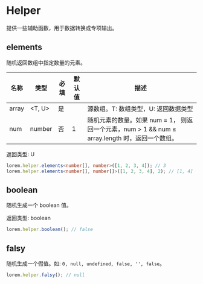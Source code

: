 # Helper

提供一些辅助函数，用于数据转换或专项输出。

## elements

随机返回数组中指定数量的元素。

| 名称 | 类型 | 必填 | 默认值 | 描述 |
| --- | --- | --- | --- | --- |
| array | \<T, U> | 是 |  | 源数组。T: 数组类型，U: 返回数据类型 |
| num | number | 否 | 1 | 随机元素的数量。如果 num = 1， 则返回一个元素，num > 1 && num ≤ array.length 时，返回一个数组。 |

返回类型: U

```ts
lorem.helper.elements<number[], number>([1, 2, 3, 4]); // 3
lorem.helper.elements<number[], number[]>([1, 2, 3, 4], 2); // [1, 4]
```

## boolean

随机生成一个 boolean 值。

返回类型: boolean

```ts
lorem.helper.boolean(); // false
```

## falsy

随机生成一个假值。如: `0, null, undefined, false, '', false`。

```ts
lorem.helper.falsy(); // null
```

